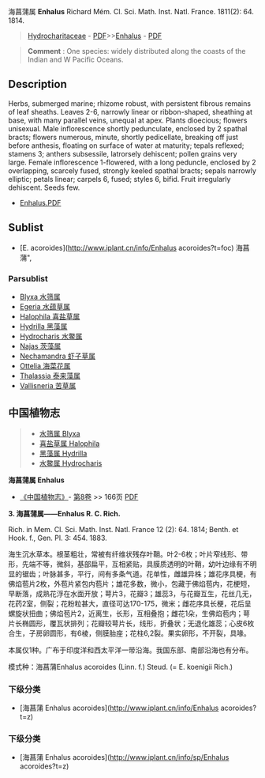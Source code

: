 海菖蒲属 **Enhalus** Richard Mém. Cl. Sci. Math. Inst. Natl. France. 1811(2): 64. 1814.

> [Hydrocharitaceae](http://www.iplant.cn/info/Hydrocharitaceae?t=foc) - [PDF](http://www.iplant.cn/foc/pdf/Hydrocharitaceae.pdf)>>[Enhalus](http://www.iplant.cn/info/Enhalus?t=foc) - [PDF](http://www.iplant.cn/foc/pdf/Enhalus.pdf)


> **Comment** : 
> One species: widely distributed along the coasts of the Indian and W Pacific Oceans.

## Description

Herbs, submerged marine; rhizome robust, with persistent fibrous remains of leaf sheaths. Leaves 2-6, narrowly linear or ribbon-shaped, sheathing at base, with many parallel veins, unequal at apex. Plants dioecious; flowers unisexual. Male inflorescence shortly pedunculate, enclosed by 2 spathal bracts; flowers numerous, minute, shortly pedicellate, breaking off just before anthesis, floating on surface of water at maturity; tepals reflexed; stamens 3; anthers subsessile, latrorsely dehiscent; pollen grains very large. Female inflorescence 1-flowered, with a long peduncle, enclosed by 2 overlapping, scarcely fused, strongly keeled spathal bracts; sepals narrowly elliptic; petals linear; carpels 6, fused; styles 6, bifid. Fruit irregularly dehiscent. Seeds few.


* [Enhalus.PDF](http://www.iplant.cn/foc/pdf/Enhalus.pdf)

## Sublist

* [E.  acoroides](http://www.iplant.cn/info/Enhalus acoroides?t=foc) 海菖蒲",

### Parsublist

* [Blyxa  水筛属](http://www.iplant.cn/info/Blyxa?t=foc)
* [Egeria  水蕴草属](http://www.iplant.cn/info/Egeria?t=foc)
* [Halophila  喜盐草属](http://www.iplant.cn/info/Halophila?t=foc)
* [Hydrilla  黑藻属](http://www.iplant.cn/info/Hydrilla?t=foc)
* [Hydrocharis  水鳖属](http://www.iplant.cn/info/Hydrocharis?t=foc)
* [Najas  茨藻属](http://www.iplant.cn/info/Najas?t=foc)
* [Nechamandra  虾子草属](http://www.iplant.cn/info/Nechamandra?t=foc)
* [Ottelia  海菜花属](http://www.iplant.cn/info/Ottelia?t=foc)
* [Thalassia  泰来藻属](http://www.iplant.cn/info/Thalassia?t=foc)
* [Vallisneria  苦草属](http://www.iplant.cn/info/Vallisneria?t=foc)


## 中国植物志

> * [水筛属  Blyxa](Blyxa-水筛属.md)
> * [喜盐草属  Halophila](http://www.iplant.cn/info/Halophila?t=z)
> * [黑藻属  Hydrilla](http://www.iplant.cn/info/Hydrilla?t=z)
> * [水鳖属  Hydrocharis](http://www.iplant.cn/info/Hydrocharis?t=z)


**海菖蒲属 Enhalus**

* [《中国植物志》](http://www.iplant.cn/frps)- [第8卷](http://www.iplant.cn/frps/vol/8) >> 166页 [PDF](http://www.iplant.cn/frps/pdf/8/166y.pdf)


**3. 海菖蒲属——Enhalus R. C. Rich.**

Rich. in Mem. Cl. Sci. Math. Inst. Natl. France 12 (2): 64. 1814; Benth. et Hook. f., Gen. Pl. 3: 454. 1883.

海生沉水草本。根茎粗壮，常被有纤维状残存叶鞘。叶2-6枚；叶片窄线形、带形，先端不等，微斜，基部扁平，互相紧贴，具膜质透明的叶鞘，幼叶边缘有不明显的锯齿；叶脉甚多，平行，间有多条气道。花单性，雌雄异株；雄花序具梗，有佛焰苞片2枚，外苞片紧包内苞片；雄花多数，微小，包藏于佛焰苞内，花梗短，早断落，成熟花浮在水面开放；萼片3，花瓣3；雄蕊3，与花瓣互生，花丝几无，花药2室，侧裂；花粉粒甚大，直径可达170-175，微米；雌花序具长梗，花后呈螺旋状扭曲；佛焰苞片2，近离生，长形，互相叠抱；雌花1朵，生佛焰苞内；萼片长椭圆形，覆瓦状排列；花瓣较萼片长，线形，折叠状；无退化雄蕊；心皮6枚合生，子房卵圆形，有6棱，侧膜胎座；花柱6,2裂。果实卵形，不开裂，具喙。

本属仅1种。广布于印度洋和西太平洋一带沿海。我国东部、南部沿海也有分布。

模式种：海菖蒲Enhalus acoroides (Linn. f.) Steud. (= E. koenigii Rich.)

### 下级分类
* [海菖蒲  Enhalus acoroides](http://www.iplant.cn/info/Enhalus acoroides?t=z)

### 下级分类
* [海菖蒲  Enhalus acoroides](http://www.iplant.cn/info/sp/Enhalus acoroides?t=z)

